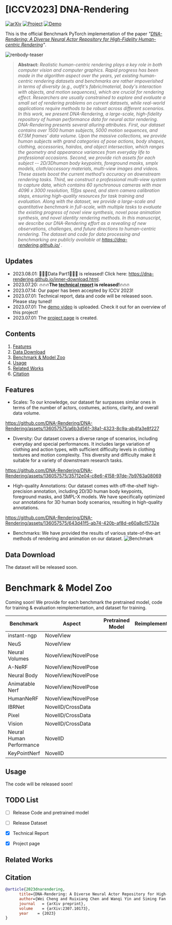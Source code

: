# [ICCV2023] DNA-Rendering
[![arXiv](https://img.shields.io/badge/arXiv-2307.10173-b31b1b.svg)](https://arxiv.org/abs/2307.10173) <a href="https://dna-rendering.github.io/">
<img alt="Project" src="https://img.shields.io/badge/-Project%20Page-lightgrey?logo=Google%20Chrome&color=informational&logoColor=white"></a> 
<a href="https://youtu.be/xlhfvxvu7nc"><img alt="Demo" src="https://img.shields.io/badge/-Demo-ea3323?logo=youtube"></a> 

This is the official Benchmark PyTorch implementation of the paper *"[DNA-Rendering: A Diverse Neural Actor Repository for High-Fidelity Human-centric Rendering]()"*.



![renbody-teaser](https://github.com/DNA-Rendering/DNA-Rendering/assets/136057575/e64b8ca2-2490-46e7-a97e-a7bf05a0e34b)


> 
>
> **Abstract:** *Realistic human-centric rendering plays a key role in both computer vision and computer graphics. Rapid progress has been made in the algorithm aspect over the years, yet existing human-centric rendering datasets and benchmarks are rather impoverished in terms of diversity (e.g., outfit's fabric/material, body's interaction with objects, and motion sequences), which are crucial for rendering effect. Researchers are usually constrained to explore and evaluate a small set of rendering problems on current datasets, while real-world applications require methods to be robust across different scenarios. In this work, we present DNA-Rendering, a large-scale, high-fidelity repository of human performance data for neural actor rendering.
DNA-Rendering presents several alluring attributes. First, our dataset contains over 1500 human subjects, 5000 motion sequences, and 67.5M frames' data volume. Upon the massive collections, we provide human subjects with grand categories of pose actions, body shapes, clothing, accessories, hairdos, and object intersection,  which ranges the geometry and appearance variances from everyday life to professional occasions. Second, we provide rich assets for each subject -- 2D/3Dhuman body keypoints, foreground masks,  smplx models, cloth/accessory materials, multi-view images and videos. These assets boost the current method's accuracy on downstream rendering tasks. Third, we construct a professional multi-view system to capture data, which contains 60 synchronous cameras with max 4096 x 3000 resolution, 15fps speed, and stern camera calibration steps, ensuring high-quality resources for task training and evaluation.
Along with the dataset, we provide a large-scale and quantitative benchmark in full-scale, with multiple tasks to evaluate the existing progress of novel view synthesis, novel pose animation synthesis, and novel identity rendering methods. In this manuscript, we describe our DNA-Rendering effort as a revealing of new observations, challenges, and future directions to human-centric rendering. The dataset and code for data processing and benchmarking are publicly available at https://dna-rendering.github.io/ .* <br>

## Updates
- 2023.08.01: 🍮🍮🍮Data Part1🍮🍮🍮 is released! Click here: https://dna-rendering.github.io/inner-download.html.
- 2023.07.20: :fire::fire::fire:**The [technical report](https://arxiv.org/abs/2307.10173) is released!**:fire::fire::fire:
- 2023.07.14: Our paper has been accepted by ICCV 2023!
- 2023.07.01: Technical report, data and code will be released soon. Please stay tuned!
- 2023.07.01: The [demo video](https://www.youtube.com/watch?v=C5mtexVS3DU) is uploaded. Check it out for an overview of this project!
- 2023.07.01: The [project page](https://dna-rendering.github.io/) is created.


## Contents
1. [Features](#features)
2. [Data Download](#Data-Download)
3. [Benchmark & Model Zoo](#Benchmark-&-Model-Zoo)
4. [Usage](#Usage)
5. [Related Works](#Related-Works)
6. [Citation](#citation)
<!--6. [Acknowlegement](#Acknowlegement)-->


## Features
* Scales: To our knowledge, our dataset far surpasses similar ones in terms of the number of actors, costumes, actions, clarity, and overall data volume.
  
https://github.com/DNA-Rendering/DNA-Rendering/assets/136057575/a6b3d561-38a1-4323-8c9a-ab4fa3e8f227
* Diversity: Our dataset covers a diverse range of scenarios, including everyday and special performances. It includes large variation of clothing and action types, with sufficient difficulty levels in clothing textures and motion complexity. This diversity and difficulty make it suitable for a variety of downstream research tasks.


https://github.com/DNA-Rendering/DNA-Rendering/assets/136057575/35712e04-c8e6-4158-97de-7b9763a08069
* High-quality Annotations: Our dataset comes with off-the-shelf high-precision annotation, including 2D/3D human body keypoints, foreground masks, and SMPL-X models. We have specifically optimized our annotations for 3D human body scenarios, resulting in high-quality annotations.

https://github.com/DNA-Rendering/DNA-Rendering/assets/136057575/643d41f5-ab74-420b-af8d-e60a8cf5732e
* Benchmarks: We have provided the results of various state-of-the-art methods of rendering and animation on our dataset.
![Benchmark](https://github.com/DNA-Rendering/DNA-Rendering/assets/136057575/f4bd098a-48c9-4645-b65b-78e8760b8b5a)

## Data Download
The dataset will be released soon.

# Benchmark & Model Zoo

Coming soon! We provide for each benchmark the pretrained model, code for training & evaluation reimplementation, and dataset for training.

| Benchmark                          | Aspect                           | Pretrained Model                                                | Reimplementation                     | Dataset                          |
| -------------------------------    | -------------------------------  | ------------------------------------------------------------ | ---------------- | -------------------------------------------- |
| instant-ngp    | NovelView             |  | | |
| NeuS           | NovelView             |  | | |
| Neural Volumes | NovelView/NovelPose   |  | | |
| A-NeRF         | NovelView/NovelPose   |  | | |
| Neural Body    | NovelView/NovelPose   |  | | |
| Animatable Nerf| NovelView/NovelPose   |  | | |
| HumanNeRF      | NovelView/NovelPose   |  | | |
| IBRNet         | NovelID/CrossData     |  | | |
| Pixel          | NovelID/CrossData     |  | | |
| Vision         | NovelID/CrossData     |  | | |
| Neural Human Performance   | NovelID   |  | | |
| KeyPointNerf   | NovelID               |  | | |

## Usage
The code will be released soon!

## TODO List

- [ ] Release Code and pretrained model
- [ ] Release Dataset
- [x] Technical Report
- [x] Project page


## Related Works
## Citation

```bibtex
@article{2023dnarendering,
      title={DNA-Rendering: A Diverse Neural Actor Repository for High-Fidelity Human-centric Rendering}, 
      author={Wei Cheng and Ruixiang Chen and Wanqi Yin and Siming Fan and Keyu Chen and Honglin He and Huiwen Luo and Zhongang Cai and Jingbo Wang and Yang Gao and Zhengming Yu and Zhengyu Lin and Daxuan Ren and Lei Yang and Ziwei Liu and Chen Change Loy and Chen Qian and Wayne Wu and Dahua Lin and Bo Dai and Kwan-Yee Lin},
      journal   = {arXiv preprint},
      volume    = {arXiv:2307.10173},
      year    = {2023}
}
```
<!-- ## Acknowlegement -->

